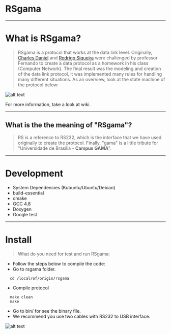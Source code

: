 # RSgama

----
# What is RSgama?

> RSgama is a protocol that works at the data link level. Originally, [Charles 
Daniel](https://github.com/chaws) and 
[Rodrigo Siqueira](https://github.com/rodrigosiqueira) were challenged by 
professor Fernando to create a data protocol as a homework  in his class 
(Computer Network). The final result was the modeling and creation of the data 
link protocol, it was implemented many rules for handling many different 
situations. As an overview, look at the state machine of the protocol below:

![alt text](https://github.com/rodrigosiqueira/rsgama/blob/master/others/stateMachine.jpeg "State machine")

For more information, take a look at wiki.

----
## What is the the meaning of "RSgama"?

> RS is a reference to RS232, which is the interface that we have used 
originally to create the protocol. Finally, "gama" is a little tribute for 
"Universidade de Brasília - **Campus GAMA**".

----
# Development

* System Dependencies (Kubuntu/Ubuntu/Debian)
 * build-essential
 * cmake
* GCC 4.8
* Doxygen
* Google test

----
# Install

> What do you need for test and run RSgama:

* Follow the steps below to compile the code:
 * Go to rsgama folder.
```
  cd /local/of/origin/rsgama
```
 * Compile protocol
```
  make clean
  make
```
 * Go to bin/ for see the binary file.
* We recommend you use two cables with RS232 to USB interface. 

![alt text](https://github.com/rodrigosiqueira/rsgama/blob/master/others/cable.jpg "Cable")


